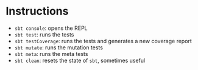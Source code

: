 # Instructions

- `sbt console`: opens the REPL
- `sbt test`: runs the tests
- `sbt testCoverage`: runs the tests and generates a new coverage report
- `sbt mutate`: runs the mutation tests
- `sbt meta`: runs the meta tests
- `sbt clean`: resets the state of `sbt`, sometimes useful
